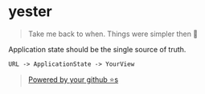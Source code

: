 # yester

> Take me back to when. Things were simpler then 🌹

Application state should be the single source of truth. 

```
URL -> ApplicationState -> YourView
```

> [Powered by your github ⭐s](https://github.com/basarat/yester/stargazers)